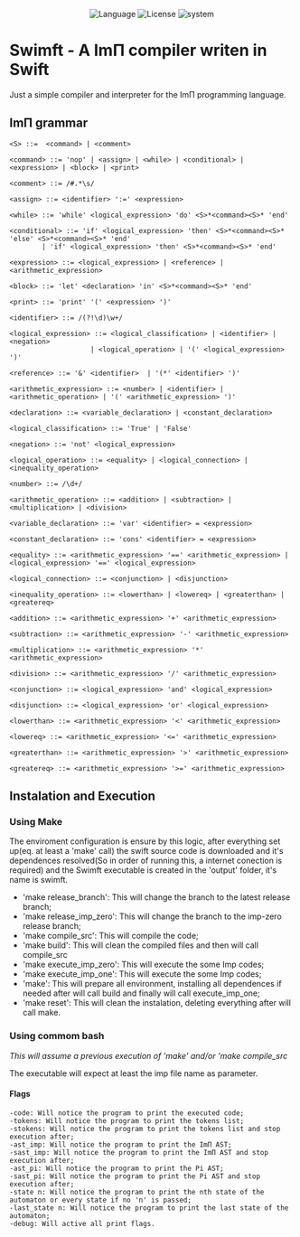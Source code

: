 <p align="center">
	<img src="https://img.shields.io/badge/language-swift-orange.svg" alt="Language">
	<img src="https://img.shields.io/badge/license-MIT-000000.svg" alt="License">
	<img src="https://img.shields.io/badge/ubuntu-v18.04-orange.svg" alt="system">
</p>

# Swimft - A ImΠ compiler writen in Swift

Just a simple compiler and interpreter for the ImΠ programming language.

## ImΠ grammar
```
<S> ::=  <command> | <comment>

<command> ::= 'nop' | <assign> | <while> | <conditional> | <expression> | <block> | <print>

<comment> ::= /#.*\s/

<assign> ::= <identifier> ':=' <expression>

<while> ::= 'while' <logical_expression> 'do' <S>*<command><S>* 'end'

<conditional> ::= 'if' <logical_expression> 'then' <S>*<command><S>* 'else' <S>*<command><S>* 'end'
		| 'if' <logical_expression> 'then' <S>*<command><S>* 'end'

<expression> ::= <logical_expression> | <reference> | <arithmetic_expression>

<block> ::= 'let' <declaration> 'in' <S>*<command><S>* 'end'

<print> ::= 'print' '(' <expression> ')'

<identifier> ::= /(?!\d)\w+/ 

<logical_expression> ::= <logical_classification> | <identifier> | <negation> 
					| <logical_operation> | '(' <logical_expression> ')'
		
<reference> ::= '&' <identifier>  | '(*' <identifier> ')'

<arithmetic_expression> ::= <number> | <identifier> | <arithmetic_operation> | '(' <arithmetic_expression> ')'
		
<declaration> ::= <variable_declaration> | <constant_declaration>

<logical_classification> ::= 'True' | 'False'

<negation> ::= 'not' <logical_expression>

<logical_operation> ::= <equality> | <logical_connection> | <inequality_operation>

<number> ::= /\d+/

<arithmetic_operation> ::= <addition> | <subtraction> | <multiplication> | <division>

<variable_declaration> ::= 'var' <identifier> = <expression>

<constant_declaration> ::= 'cons' <identifier> = <expression>

<equality> ::= <arithmetic_expression> '==' <arithmetic_expression> | <logical_expression> '==' <logical_expression>

<logical_connection> ::= <conjunction> | <disjunction>

<inequality_operation> ::= <lowerthan> | <lowereq> | <greaterthan> | <greatereq>

<addition> ::= <arithmetic_expression> '+' <arithmetic_expression>

<subtraction> ::= <arithmetic_expression> '-' <arithmetic_expression>

<multiplication> ::= <arithmetic_expression> '*' <arithmetic_expression>

<division> ::= <arithmetic_expression> '/' <arithmetic_expression>

<conjunction> ::= <logical_expression> 'and' <logical_expression>

<disjunction> ::= <logical_expression> 'or' <logical_expression>

<lowerthan> ::= <arithmetic_expression> '<' <arithmetic_expression>

<lowereq> ::= <arithmetic_expression> '<=' <arithmetic_expression>

<greaterthan> ::= <arithmetic_expression> '>' <arithmetic_expression>

<greatereq> ::= <arithmetic_expression> '>=' <arithmetic_expression>
```

## Instalation and Execution

### Using Make

The enviroment configuration is ensure by this logic, after everything set up(eq. at least a 'make' call) the swift source code is downloaded and it's dependences resolved(So in order of running this, a internet conection is required) and the Swimft executable is created in the 'output' folder, it's name is swimft.

- 'make release_branch': This will change the branch to the latest release branch;
- 'make release\_imp\_zero': This will change the branch to the imp-zero release branch;
- 'make compile_src': This will compile the code;
- 'make build': This will clean the compiled files and then will call compile\_src
- 'make execute\_imp\_zero': This will execute the some Imp codes;
- 'make execute\_imp\_one': This will execute the some Imp codes;
- 'make': This will prepare all environment, installing all dependences if needed after will call build and finally will call execute\_imp\_one;
- 'make reset': This will clean the instalation, deleting everything after will call make.

### Using commom bash

_*This will assume a previous execution of 'make' and/or 'make compile\_src*_

The executable will expect at least the imp file name as parameter.

#### Flags
```
-code: Will notice the program to print the executed code;
-tokens: Will notice the program to print the tokens list;
-stokens: Will notice the program to print the tokens list and stop execution after;
-ast_imp: Will notice the program to print the ImΠ AST;
-sast_imp: Will notice the program to print the ImΠ AST and stop execution after;
-ast_pi: Will notice the program to print the Pi AST;
-sast_pi: Will notice the program to print the Pi AST and stop execution after;
-state n: Will notice the program to print the nth state of the automaton or every state if no 'n' is passed;
-last_state n: Will notice the program to print the last state of the automaton;
-debug: Will active all print flags.
```
